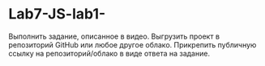 # Lab7-JS-lab1-
Выполнить задание, описанное в видео.
Выгрузить проект в репозиторий GitHub или любое другое облако.
Прикрепить публичную ссылку на репозиторий/облако в виде ответа на задание.
